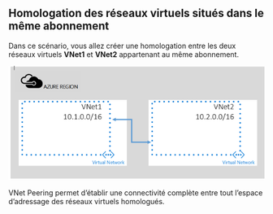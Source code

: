 ## Homologation des réseaux virtuels situés dans le même abonnement

Dans ce scénario, vous allez créer une homologation entre les deux réseaux virtuels **VNet1** et **VNet2** appartenant au même abonnement.

![Scénario de base](./media/virtual-networks-create-vnetpeering-scenario-basic-include/figure01.PNG)

VNet Peering permet d’établir une connectivité complète entre tout l’espace d’adressage des réseaux virtuels homologués.

<!---HONumber=AcomDC_0803_2016-->